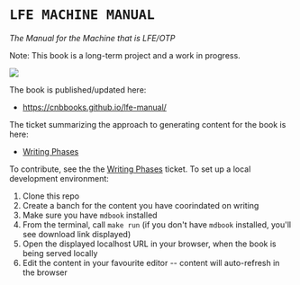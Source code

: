 # `LFE MACHINE MANUAL`

*The Manual for the Machine that is LFE/OTP*

Note: This book is a long-term project and a work in progress.

[![][cover]][cover-large]

The book is published/updated here:

* <https://cnbbooks.github.io/lfe-manual/>

The ticket summarizing the approach to generating content for the book is here:

* [Writing Phases](https://github.com/cnbbooks/lfe-manual/issues/16)

To contribute, see the the  [Writing Phases](https://github.com/cnbbooks/lfe-manual/issues/16)
ticket. To set up a local development environment:

1. Clone this repo
1. Create a banch for the content you have coorindated on writing
1. Make sure you have `mdbook` installed
1. From the terminal, call `make run` (if you don't have `mdbook` installed, you'll see download link displayed)
1. Open the displayed localhost URL in your browser, when the book is being served locally
1. Edit the content in your favourite editor -- content will auto-refresh in the browser

<!-- Named page links below: /-->

[cover]: src/images/cover.jpg
[cover-large]: src/images/cover-large.jpg
